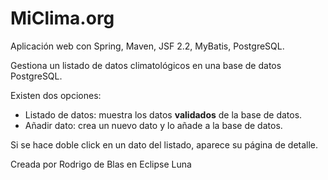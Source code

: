 # MiClima.org

Aplicación web con Spring, Maven, JSF 2.2, MyBatis, PostgreSQL.

Gestiona un listado de datos climatológicos en una base de datos PostgreSQL.

Existen dos opciones:

+ Listado de datos: muestra los datos **validados** de la base de datos.
+ Añadir dato: crea un nuevo dato y lo añade a la base de datos.

Si se hace doble click en un dato del listado, aparece su página de detalle.

Creada por Rodrigo de Blas en Eclipse Luna
